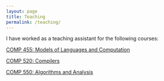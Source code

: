 ```yaml
---
layout: page
title: Teaching
permalink: /teaching/
---
```


I have worked as a teaching assistant for the following courses:

[COMP 455: Models of Languages and Computation](https://www.cs.unc.edu/~plaisted/comp455/)

[COMP 520: Compilers](https://www.cs.unc.edu/~prins/Classes/520/)

[COMP 550: Algorithms and Analysis](https://www.cs.unc.edu/~plaisted/comp550/)
